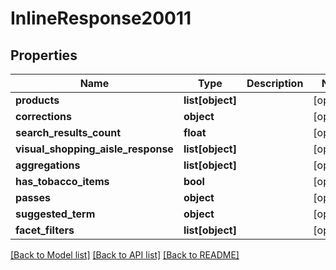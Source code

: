 # InlineResponse20011

## Properties
Name | Type | Description | Notes
------------ | ------------- | ------------- | -------------
**products** | **list[object]** |  | [optional] 
**corrections** | **object** |  | [optional] 
**search_results_count** | **float** |  | [optional] 
**visual_shopping_aisle_response** | **list[object]** |  | [optional] 
**aggregations** | **list[object]** |  | [optional] 
**has_tobacco_items** | **bool** |  | [optional] 
**passes** | **object** |  | [optional] 
**suggested_term** | **object** |  | [optional] 
**facet_filters** | **list[object]** |  | [optional] 

[[Back to Model list]](../README.md#documentation-for-models) [[Back to API list]](../README.md#documentation-for-api-endpoints) [[Back to README]](../README.md)

